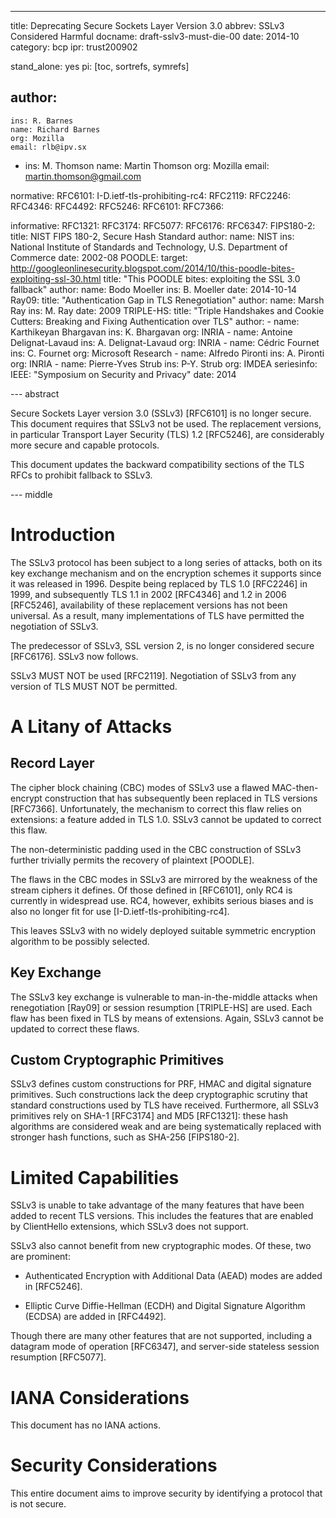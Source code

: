 ---
title: Deprecating Secure Sockets Layer Version 3.0
abbrev: SSLv3 Considered Harmful
docname: draft-sslv3-must-die-00
date: 2014-10
category: bcp
ipr: trust200902

stand_alone: yes
pi: [toc, sortrefs, symrefs]

author:
 -
    ins: R. Barnes
    name: Richard Barnes
    org: Mozilla
    email: rlb@ipv.sx
 -
    ins: M. Thomson
    name: Martin Thomson
    org: Mozilla
    email: martin.thomson@gmail.com


normative:
  RFC6101:
  I-D.ietf-tls-prohibiting-rc4:
  RFC2119:
  RFC2246:
  RFC4346:
  RFC4492:
  RFC5246:
  RFC6101:
  RFC7366:

informative:
  RFC1321:
  RFC3174:
  RFC5077:
  RFC6176:
  RFC6347:
  FIPS180-2:
    title: NIST FIPS 180-2, Secure Hash Standard
    author:
      name: NIST
      ins: National Institute of Standards and Technology, U.S. Department of Commerce
    date: 2002-08
  POODLE:
    target: http://googleonlinesecurity.blogspot.com/2014/10/this-poodle-bites-exploiting-ssl-30.html
    title: "This POODLE bites: exploiting the SSL 3.0 fallback"
    author:
      name: Bodo Moeller
      ins: B. Moeller
    date: 2014-10-14
  Ray09:
    title: "Authentication Gap in TLS Renegotiation"
    author:
      name: Marsh Ray
      ins: M. Ray
    date: 2009
  TRIPLE-HS:
    title: "Triple Handshakes and Cookie Cutters: Breaking and Fixing Authentication over TLS"
    author:
      -
        name: Karthikeyan Bhargavan
        ins: K. Bhargavan
        org: INRIA
      -
        name: Antoine Delignat-Lavaud
        ins: A. Delignat-Lavaud
        org: INRIA
      -
        name: Cédric Fournet
        ins: C. Fournet
        org: Microsoft Research
      -
        name: Alfredo Pironti
        ins: A. Pironti
        org: INRIA
      -
        name: Pierre-Yves Strub
        ins: P-Y. Strub
        org: IMDEA
    seriesinfo:
      IEEE: "Symposium on Security and Privacy"
    date: 2014

--- abstract



Secure Sockets Layer version 3.0 (SSLv3) [RFC6101] is no longer secure.  This
document requires that SSLv3 not be used.  The replacement versions, in
particular Transport Layer Security (TLS) 1.2 [RFC5246], are considerably more
secure and capable protocols.

This document updates the backward compatibility sections of the TLS RFCs to
prohibit fallback to SSLv3.

--- middle

# Introduction

The SSLv3 protocol has been subject to a long series of attacks, both on its
key exchange mechanism and on the encryption schemes it supports since it was
released in 1996.  Despite being replaced by TLS 1.0 [RFC2246] in 1999, and
subsequently TLS 1.1 in 2002 [RFC4346] and 1.2 in 2006 [RFC5246], availability
of these replacement versions has not been universal.  As a result, many
implementations of TLS have permitted the negotiation of SSLv3.

The predecessor of SSLv3, SSL version 2, is no longer considered secure
[RFC6176].  SSLv3 now follows.

SSLv3 MUST NOT be used [RFC2119].  Negotiation of SSLv3 from any version of TLS
MUST NOT be permitted.

# A Litany of Attacks

## Record Layer

The cipher block chaining (CBC) modes of SSLv3 use a flawed MAC-then-encrypt
construction that has subsequently been replaced in TLS versions [RFC7366].
Unfortunately, the mechanism to correct this flaw relies on extensions: a
feature added in TLS 1.0.  SSLv3 cannot be updated to correct this flaw.

The non-deterministic padding used in the CBC construction of SSLv3 further
trivially permits the recovery of plaintext [POODLE].

The flaws in the CBC modes in SSLv3 are mirrored by the weakness of the stream
ciphers it defines.  Of those defined in [RFC6101], only RC4 is currently in
widespread use.  RC4, however, exhibits serious biases and is also no longer fit
for use [I-D.ietf-tls-prohibiting-rc4].

This leaves SSLv3 with no widely deployed suitable symmetric encryption
algorithm to be possibly selected.

## Key Exchange

The SSLv3 key exchange is vulnerable to man-in-the-middle attacks when
renegotiation [Ray09] or session resumption [TRIPLE-HS] are used.
Each flaw has been fixed in TLS by means of extensions. Again,
SSLv3 cannot be updated to correct these flaws.

## Custom Cryptographic Primitives

SSLv3 defines custom constructions for PRF, HMAC and digital signature
primitives.  Such constructions lack the deep cryptographic scrutiny that
standard constructions used by TLS have received.  Furthermore, all SSLv3
primitives rely on SHA-1 [RFC3174] and MD5 [RFC1321]: these hash algorithms
are considered weak and are being systematically replaced with stronger hash
functions, such as SHA-256 [FIPS180-2].

# Limited Capabilities

SSLv3 is unable to take advantage of the many features that have been added to
recent TLS versions.  This includes the features that are enabled by ClientHello
extensions, which SSLv3 does not support.

SSLv3 also cannot benefit from new cryptographic modes.  Of these, two are
prominent:

* Authenticated Encryption with Additional Data (AEAD) modes are added in
  [RFC5246].

* Elliptic Curve Diffie-Hellman (ECDH) and Digital Signature Algorithm (ECDSA)
  are added in [RFC4492].

Though there are many other features that are not supported, including a
datagram mode of operation [RFC6347], and server-side stateless session
resumption [RFC5077].

# IANA Considerations

This document has no IANA actions.

# Security Considerations

This entire document aims to improve security by identifying a protocol that is
not secure.
